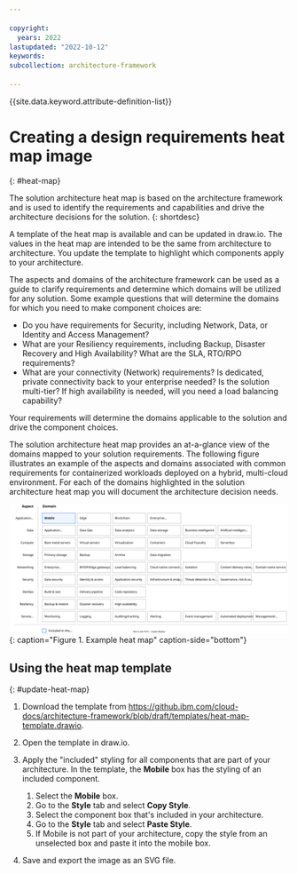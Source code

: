 ```yaml
---

copyright:
  years: 2022
lastupdated: "2022-10-12"
keywords: 
subcollection: architecture-framework

---
```


{{site.data.keyword.attribute-definition-list}}


# Creating a design requirements heat map image
{: #heat-map}

The solution architecture heat map is based on the architecture framework and is used to identify the requirements and capabilities and drive the architecture decisions for the solution.
{: shortdesc}

A template of the heat map is available and can be updated in draw.io. The values in the heat map are intended to be the same from architecture to architecture. You update the template to highlight which components apply to your architecture.

The aspects and domains of the architecture framework can be used as a guide to clarify requirements and determine which domains will be utilized for any solution. Some example questions that will determine the domains for which you need to make component choices are:

- Do you have requirements for Security, including Network, Data, or Identity and Access Management?
- What are your Resiliency requirements, including Backup, Disaster Recovery and High Availability? What are the SLA, RTO/RPO requirements?
- What are your connectivity (Network) requirements? Is dedicated, private connectivity back to your enterprise needed? Is the solution multi-tier? If high availability is needed, will you need a load balancing capability?

Your requirements will determine the domains applicable to the solution and drive the component choices.

The solution architecture heat map provides an at-a-glance view of the domains mapped to your solution requirements. The following figure illustrates an example of the aspects and domains associated with common requirements for containerized workloads deployed on a hybrid, multi-cloud environment. For each of the domains highlighted in the solution architecture heat map you will document the architecture decision needs.

![Example heat map](images/example-heatmap.svg){: caption="Figure 1. Example heat map" caption-side="bottom"}


## Using the heat map template
{: #update-heat-map}

1. Download the template from https://github.ibm.com/cloud-docs/architecture-framework/blob/draft/templates/heat-map-template.drawio.
2. Open the template in draw.io.
3. Apply the "included" styling for all components that are part of your architecture. In the template, the **Mobile** box has the styling of an included component.
   
   1. Select the **Mobile** box.
   2. Go to the **Style** tab and select **Copy Style**.
   3. Select the component box that's included in your architecture.
   4. Go to the **Style** tab and select **Paste Style**.
   5. If Mobile is not part of your architecture, copy the style from an unselected box and paste it into the mobile box.

4. Save and export the image as an SVG file.
